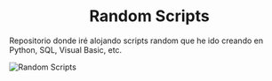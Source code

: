 <h1 align="center"> Random Scripts </h1>
Repositorio donde iré alojando scripts random que he ido creando en Python, SQL, Visual Basic, etc.

![Random Scripts](https://github.com/Cris-Neumann/Random-scripts/assets/99703152/c14556a4-e6ec-471c-9be5-fcda07d236f1)
